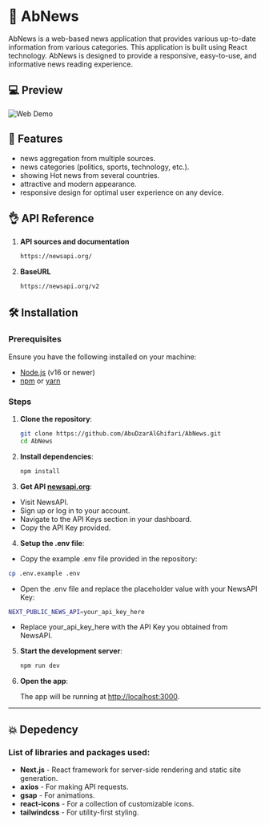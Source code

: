 # 📰 AbNews

AbNews is a web-based news application that provides various up-to-date information from various categories. This application is built using React technology. AbNews is designed to provide a responsive, easy-to-use, and informative news reading experience.

## 💻 Preview

![Web Demo](/public/preview-low.gif)

## 🚀 Features

- news aggregation from multiple sources.
- news categories (politics, sports, technology, etc.).
- showing Hot news from several countries.
- attractive and modern appearance.
- responsive design for optimal user experience on any device.

## 👌 API Reference

1. **API sources and documentation**

   ```bash
   https://newsapi.org/
   ```

2. **BaseURL**
   ```bash
   https://newsapi.org/v2
   ```

## 🛠 Installation

### Prerequisites

Ensure you have the following installed on your machine:

- [Node.js](https://nodejs.org/) (v16 or newer)
- [npm](https://www.npmjs.com/) or [yarn](https://yarnpkg.com/)

### Steps

1. **Clone the repository**:

   ```bash
   git clone https://github.com/AbuDzarAlGhifari/AbNews.git
   cd AbNews
   ```

2. **Install dependencies**:

   ```bash
   npm install
   ```

3. **Get API [newsapi.org](https://newsapi.org)**:

- Visit NewsAPI.
- Sign up or log in to your account.
- Navigate to the API Keys section in your dashboard.
- Copy the API Key provided.

4. **Setup the .env file**:

- Copy the example .env file provided in the repository:

```bash
cp .env.example .env
```

- Open the .env file and replace the placeholder value with your NewsAPI Key:

```bash
NEXT_PUBLIC_NEWS_API=your_api_key_here
```

- Replace your_api_key_here with the API Key you obtained from NewsAPI.

5. **Start the development server**:

   ```bash
   npm run dev
   ```

6. **Open the app**:

   The app will be running at [http://localhost:3000](http://localhost:3000).

---

## 💥 Depedency

### List of libraries and packages used:

- **Next.js** - React framework for server-side rendering and static site generation.
- **axios** - For making API requests.
- **gsap** - For animations.
- **react-icons** - For a collection of customizable icons.
- **tailwindcss** - For utility-first styling.

